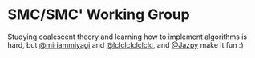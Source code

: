 # SMC/SMC' Working Group

Studying coalescent theory and learning how to implement algorithms is hard, but [@miriammiyagi](https://github.com/miriammiyagi) and [@lclclclclclclc](https://github.com/lclclclclclclc), and [@Jazpy](https://github.com/Jazpy) make it fun :)